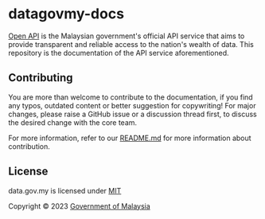 # datagovmy-docs

[Open API](https://data.gov.my) is the Malaysian government's official API service that aims to provide transparent and reliable access to the nation's wealth of data. This repository is the documentation of the API service aforementioned.

## Contributing

You are more than welcome to contribute to the documentation, if you find any typos, outdated content or better suggestion for copywriting! For major changes, please raise a GitHub issue or a discussion thread first, to discuss the desired change with the core team.

For more information, refer to our [README.md](../../README.md#contributing) for more information about contribution.

## License

data.gov.my is licensed under [MIT](/LICENSE.md)

Copyright © 2023 [Government of Malaysia](#)
